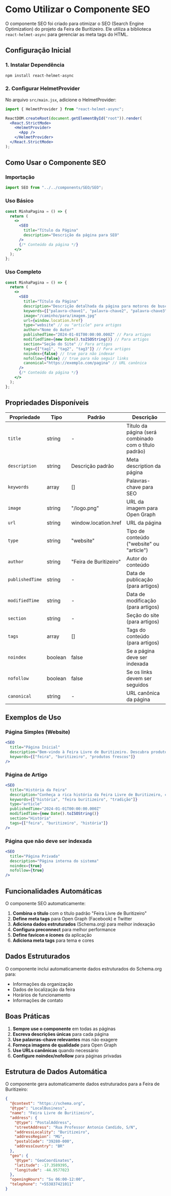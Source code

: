 # Como Utilizar o Componente SEO

O componente SEO foi criado para otimizar o SEO (Search Engine Optimization) do projeto da Feira de Buritizeiro. Ele utiliza a biblioteca `react-helmet-async` para gerenciar as meta tags do HTML.

## Configuração Inicial

### 1. Instalar Dependência
```bash
npm install react-helmet-async
```

### 2. Configurar HelmetProvider
No arquivo `src/main.jsx`, adicione o HelmetProvider:

```jsx
import { HelmetProvider } from "react-helmet-async";

ReactDOM.createRoot(document.getElementById("root")).render(
  <React.StrictMode>
    <HelmetProvider>
      <App />
    </HelmetProvider>
  </React.StrictMode>
);
```

## Como Usar o Componente SEO

### Importação
```jsx
import SEO from "../../components/SEO/SEO";
```

### Uso Básico
```jsx
const MinhaPagina = () => {
  return (
    <>
      <SEO 
        title="Título da Página"
        description="Descrição da página para SEO"
      />
      {/* Conteúdo da página */}
    </>
  );
};
```

### Uso Completo
```jsx
const MinhaPagina = () => {
  return (
    <>
      <SEO 
        title="Título da Página"
        description="Descrição detalhada da página para motores de busca"
        keywords={["palavra-chave1", "palavra-chave2", "palavra-chave3"]}
        image="/caminho/para/imagem.jpg"
        url={window.location.href}
        type="website" // ou "article" para artigos
        author="Nome do Autor"
        publishedTime="2024-01-01T00:00:00.000Z" // Para artigos
        modifiedTime={new Date().toISOString()} // Para artigos
        section="Seção do Site" // Para artigos
        tags={["tag1", "tag2", "tag3"]} // Para artigos
        noindex={false} // true para não indexar
        nofollow={false} // true para não seguir links
        canonical="https://exemplo.com/pagina" // URL canônica
      />
      {/* Conteúdo da página */}
    </>
  );
};
```

## Propriedades Disponíveis

| Propriedade | Tipo | Padrão | Descrição |
|-------------|------|--------|-----------|
| `title` | string | - | Título da página (será combinado com o título padrão) |
| `description` | string | Descrição padrão | Meta description da página |
| `keywords` | array | [] | Palavras-chave para SEO |
| `image` | string | "/logo.png" | URL da imagem para Open Graph |
| `url` | string | window.location.href | URL da página |
| `type` | string | "website" | Tipo de conteúdo ("website" ou "article") |
| `author` | string | "Feira de Buritizeiro" | Autor do conteúdo |
| `publishedTime` | string | - | Data de publicação (para artigos) |
| `modifiedTime` | string | - | Data de modificação (para artigos) |
| `section` | string | - | Seção do site (para artigos) |
| `tags` | array | [] | Tags do conteúdo (para artigos) |
| `noindex` | boolean | false | Se a página deve ser indexada |
| `nofollow` | boolean | false | Se os links devem ser seguidos |
| `canonical` | string | - | URL canônica da página |

## Exemplos de Uso

### Página Simples (Website)
```jsx
<SEO 
  title="Página Inicial"
  description="Bem-vindo à Feira Livre de Buritizeiro. Descubra produtos frescos e de qualidade."
  keywords={["feira", "buritizeiro", "produtos frescos"]}
/>
```

### Página de Artigo
```jsx
<SEO 
  title="História da Feira"
  description="Conheça a rica história da Feira Livre de Buritizeiro, com mais de 40 anos de tradição."
  keywords={["história", "feira buritizeiro", "tradição"]}
  type="article"
  publishedTime="2024-01-01T00:00:00.000Z"
  modifiedTime={new Date().toISOString()}
  section="História"
  tags={["feira", "buritizeiro", "história"]}
/>
```

### Página que não deve ser indexada
```jsx
<SEO 
  title="Página Privada"
  description="Página interna do sistema"
  noindex={true}
  nofollow={true}
/>
```

## Funcionalidades Automáticas

O componente SEO automaticamente:

1. **Combina o título** com o título padrão "Feira Livre de Buritizeiro"
2. **Define meta tags** para Open Graph (Facebook) e Twitter
3. **Adiciona dados estruturados** (Schema.org) para melhor indexação
4. **Configura preconnect** para melhor performance
5. **Define favicon e ícones** da aplicação
6. **Adiciona meta tags** para tema e cores

## Dados Estruturados

O componente inclui automaticamente dados estruturados do Schema.org para:
- Informações da organização
- Dados de localização da feira
- Horários de funcionamento
- Informações de contato

## Boas Práticas

1. **Sempre use o componente** em todas as páginas
2. **Escreva descrições únicas** para cada página
3. **Use palavras-chave relevantes** mas não exagere
4. **Forneça imagens de qualidade** para Open Graph
5. **Use URLs canônicas** quando necessário
6. **Configure noindex/nofollow** para páginas privadas

## Estrutura de Dados Automática

O componente gera automaticamente dados estruturados para a Feira de Buritizeiro:

```json
{
  "@context": "https://schema.org",
  "@type": "LocalBusiness",
  "name": "Feira Livre de Buritizeiro",
  "address": {
    "@type": "PostalAddress",
    "streetAddress": "Rua Professor Antonio Candido, S/N",
    "addressLocality": "Buritizeiro",
    "addressRegion": "MG",
    "postalCode": "39280-000",
    "addressCountry": "BR"
  },
  "geo": {
    "@type": "GeoCoordinates",
    "latitude": -17.3589395,
    "longitude": -44.9577023
  },
  "openingHours": "Su 06:00-12:00",
  "telephone": "+553837421011"
}
``` 